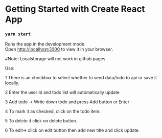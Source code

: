 # Getting Started with Create React App

### `yarn start`

Runs the app in the development mode.\
Open [http://localhost:3000](http://localhost:3000) to view it in your browser.

#Note: Localstorage will not work in github pages

Use: 

1 There is an checkbox to select whether to send data/todo to api or save it locally.

2 Enter the user Id and todo list will automatically update

3 Add todo -> Write down todo and press Add button or Enter 

4 To mark it as checked, click on the todo item.

5 To delete it click on delete button.

6 To edit-> click on edit button then add new title and click update.
